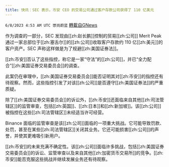 ```yaml
---
title: 快讯：SEC 表示，币安 CEO 的交易公司通过客户存款公司获得了 110 亿美元
---
```

`6/8/2023 4:53 AM UTC 崇尚蔚蓝` [轉載自GNews](https://gnews.org/articles/1367294)

作为调查的一部分，SEC 发现由[[zh:赵长鹏]]控制的贸易[[zh:公司]] Merit Peak 通过一家总部位于[[zh:塞舌尔]]的[[zh:公司]]收取客户存款约 110 亿[[zh:美元]]的客户资产。SEC 声称这样做是为了规避[[zh:美国证券法]]。

[[zh:币安]]否认了这些指控，称它是一家“守法”的[[zh:公司]]，并已“全力配合”[[zh:美国证券交易委员会]]的调查。

此案仍在审理中，[[zh:美国证券交易委员会]]能否证明其对[[zh:币安]]的指控还有待观察。然而，这些指控引发了对该[[zh:公司]]是否遵守[[zh:美国证券法]]的严重质疑。

除了[[zh:美国证券交易委员会]]的诉讼外，[[zh:币安]]还面临来自其他[[zh:司法管辖区]]的监管审查，包括[[zh:英国]]、[[zh:日本]]和[[zh:新加坡]]。该[[zh:公司]]被指控在这些[[zh:司法管辖区]]未经适当许可经营。

Binance 面临的监管审查是该[[zh:公司]]面临的一项重大挑战。它可能导致罚款、处罚，甚至在某些[[zh:司法管辖区]]关闭其业务。它还可能损害[[zh:公司]]的声誉，并使其更难吸引新用户。

[[zh:币安]]的未来充满不确定性。该[[zh:公司]]面临许多挑战，包括[[zh:美国证券交易委员会]]的诉讼、监管审查以及来自其他[[zh:加密货币交易所]]的竞争。[[zh:币安]]能否克服这些挑战并继续发展业务还有待观察。
